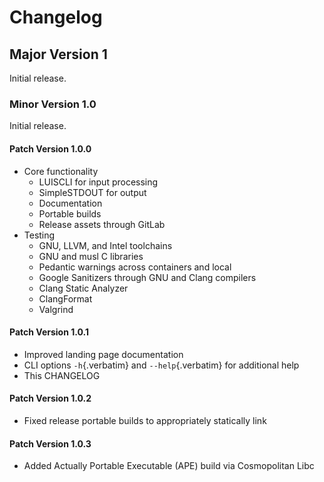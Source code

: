 # Changelog

## Major Version 1

Initial release.

### Minor Version 1.0

Initial release.

#### Patch Version 1.0.0

-   Core functionality
    -   LUISCLI for input processing
    -   SimpleSTDOUT for output
    -   Documentation
    -   Portable builds
    -   Release assets through GitLab
-   Testing
    -   GNU, LLVM, and Intel toolchains
    -   GNU and musl C libraries
    -   Pedantic warnings across containers and local
    -   Google Sanitizers through GNU and Clang compilers
    -   Clang Static Analyzer
    -   ClangFormat
    -   Valgrind

#### Patch Version 1.0.1

-   Improved landing page documentation
-   CLI options `-h`{.verbatim} and `--help`{.verbatim} for additional
    help
-   This CHANGELOG

#### Patch Version 1.0.2

-   Fixed release portable builds to appropriately statically link

#### Patch Version 1.0.3

-   Added Actually Portable Executable (APE) build via Cosmopolitan Libc
